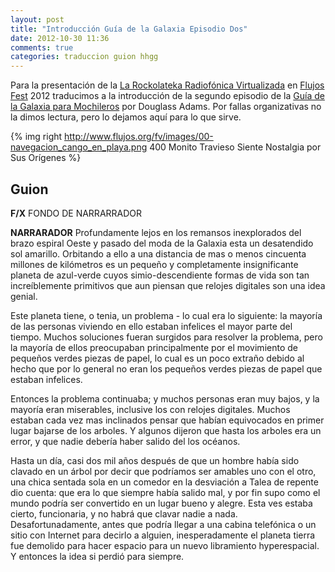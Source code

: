 ```yaml
---
layout: post
title: "Introducción Guía de la Galaxia Episodio Dos"
date: 2012-10-30 11:36
comments: true
categories: traduccion guion hhgg
---
```


Para la presentación de la [La Rockolateka Radiofónica Virtualizada](http://rockola.flujos.org "Rockolateka Radiofónica") en [Flujos Fest](http://kyv.github.com/blog/2012/10/29/fotos-flujos-fest/ "Fotos Flujos Fest") 2012 traducimos a la introducción de la segundo episodio de la [Guía de la Galaxia para Mochileros](/blog/categories/hhgg/ "Guía de la Galaxia Para Mochileros") por Douglass Adams. Por fallas organizativas no la dimos lectura, pero lo dejamos aquí para lo que sirve.

{% img right http://www.flujos.org/fv/images/00-navegacion_cango_en_playa.png 400 Monito Travieso Siente Nostalgia por Sus Orígenes %}


## Guion 

**F/X** FONDO DE NARRARRADOR

**NARRARADOR**
Profundamente lejos en los remansos inexplorados del brazo espiral Oeste y pasado del moda de la Galaxia esta un desatendido sol amarillo. Orbitando a ello a una distancia de mas o menos  cincuenta millones de kilómetros es un pequeño y completamente insignificante planeta de azul-verde cuyos simio-descendiente formas de vida son tan increíblemente primitivos que aun piensan que relojes digitales son una idea genial. 

Este planeta tiene, o tenia, un problema - lo cual era lo siguiente: la mayoría de las personas viviendo en ello estaban infelices el mayor parte  del tiempo. Muchos soluciones fueran surgidos para resolver la problema, pero la mayoría de ellos preocupaban principalmente por el movimiento de pequeños verdes piezas de papel, lo cual es un poco extraño debido al hecho que por lo general no eran los pequeños verdes piezas de papel que estaban infelices.

Entonces la problema continuaba; y muchos personas eran muy bajos, y la mayoría eran miserables, inclusive los con relojes digitales. Muchos estaban cada vez mas inclinados pensar que habían equivocados en primer lugar bajarse de los arboles. Y algunos dijeron que hasta los arboles era un error, y que nadie debería haber salido del los océanos.

Hasta un día, casi dos mil años después de que un hombre había sido clavado en un árbol por decir que podríamos ser amables uno con el otro, una chica sentada sola en un comedor en la desviación a Talea de repente dio cuenta: que era lo que siempre había salido mal, y por fin supo como el mundo podría ser convertido en un lugar bueno y alegre. Esta ves estaba cierto, funcionaria, y no habrá que clavar nadie a nada. Desafortunadamente, antes que podría llegar a una cabina telefónica o un sitio con Internet para decirlo a alguien, inesperadamente el planeta tierra fue demolido para hacer espacio para un nuevo libramiento hyperespacial. Y entonces la idea si perdió para siempre. 


